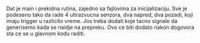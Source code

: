 Dat je main i prekidna rutina, zajedno sa fajlovima za inicijalizaciju. Sve je podeseno tako da rade 4 ultrazvucna senzora, 
dva napred, dva pozadi, koji imaju trigger u razlicito vreme. Jos treba dodati koje tacno signale da generisemo kada se naidje na prepreku.
Ovo ce biti dodato nakon dogovora sta ce se u glavnom kodu raditi.
